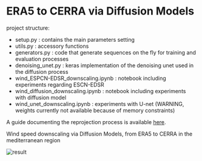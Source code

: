 # ERA5 to CERRA via Diffusion Models

project structure: 

- setup.py : contains the main parameters setting
- utils.py : accessory functions
- generators.py : code that generate sequences on the fly for training and evaluation processes
- denoising_unet.py : keras implementation of the denoising unet used in the diffusion process
- wind_ESPCN-EDSR_downscaling.ipynb : notebook including experiments regarding ESCN-EDSR
- wind_diffusion_downscaling.ipynb : notebook including experiments with diffusion model
- wind_unet_downscaling.ipynb : experiments with U-net (WARNING, weights currently not available because of memory constraints) 


A guide documenting the reprojection process is available [here](https://github.com/fmerizzi/ERA5-to-CERRA-via-Diffusion-Models/blob/main/how_to_reproject_CERRA.md).


Wind speed downscaling via Diffusion Models, from ERA5 to CERRA in the mediterranean region  

![result](https://github.com/fmerizzi/ERA5-to-CERRA-via-Diffusion-Models/blob/main/bigResult.png)
